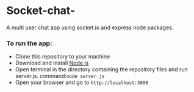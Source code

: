 # Socket-chat-
A multi user chat app using socket.io and express node packages.

<h3>To run the app:</h3>
<ul>
  <li>Clone this repository to your machine</li>
  <li>Download and install <a href="https://nodejs.org/dist/v8.11.1/node-v8.11.1-x64.msi">Node js</a></li>
  <li>Open terminal in the directory containing the repository files and run server.js.
      command:<code>node server.js</code>
  </li>
  <li>Open your browser and go to <code>http://localhost:3000</code></li>
</ul>
